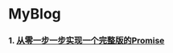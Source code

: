 # MyBlog
### 1. [从零一步一步实现一个完整版的Promise](https://github.com/legend-li/MyBlog/tree/master/src/Promise)
